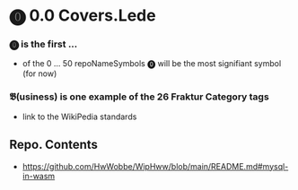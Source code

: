 # ⓿ 0.0 Covers.Lede

### ⓿ is the first ...

* of the 0 ... 50 repoNameSymbols ⓿ will be the most signifiant symbol (for now)

### 𝕭(usiness) is one example of the 26 Fraktur Category tags

* link to the WikiPedia standards

## Repo. Contents
* https://github.com/HwWobbe/WipHww/blob/main/README.md#mysql-in-wasm
